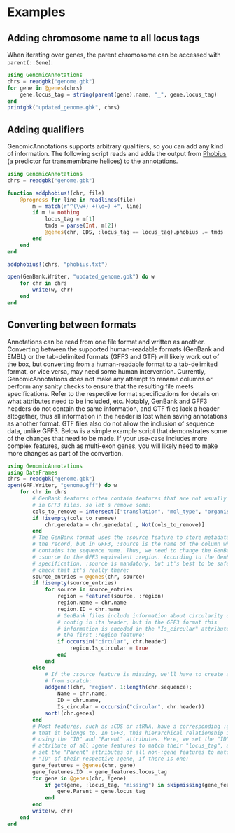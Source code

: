 # Examples
## Adding chromosome name to all locus tags
When iterating over genes, the parent chromosome can be accessed with `parent(::Gene)`.
```julia
using GenomicAnnotations
chrs = readgbk("genome.gbk")
for gene in @genes(chrs)
    gene.locus_tag = string(parent(gene).name, "_", gene.locus_tag)
end
printgbk("updated_genome.gbk", chrs)
```
## Adding qualifiers
GenomicAnnotations supports arbitrary qualifiers, so you can add any kind of information. The following script reads and adds the output from [Phobius](http://phobius.sbc.su.se/) (a predictor for transmembrane helices) to the annotations.
```julia
using GenomicAnnotations
chrs = readgbk("genome.gbk")

function addphobius!(chr, file)
    @progress for line in readlines(file)
        m = match(r"^(\w+) +(\d+) +", line)
        if m != nothing
            locus_tag = m[1]
            tmds = parse(Int, m[2])
            @genes(chr, CDS, :locus_tag == locus_tag).phobius .= tmds
        end
    end
end

addphobius!(chrs, "phobius.txt")

open(GenBank.Writer, "updated_genome.gbk") do w
    for chr in chrs
        write(w, chr)
    end
end
```


## Converting between formats
Annotations can be read from one file format and written as another. Converting between the supported human-readable formats (GenBank and EMBL) or the tab-delimited formats (GFF3 and GTF) will likely work out of the box, but converting from a human-readable format to a tab-delimited format, or vice versa, may need some human intervention. Currently, GenomicAnnotations does not make any attempt to rename columns or perform any sanity checks to ensure that the resulting file meets specifications. Refer to the respective format specifications for details on what attributes need to be included, etc. Notably, GenBank and GFF3 headers do not contain the same information, and GTF files lack a header altogether, thus all information in the header is lost when saving annotations as another format. GTF files also do not allow the inclusion of sequence data, unlike GFF3.
Below is a simple example script that demonstrates some of the changes that need to be made. If your use-case includes more complex features, such as multi-exon genes, you will likely need to make more changes as part of the convertion.
```julia
using GenomicAnnotations
using DataFrames
chrs = readgbk("genome.gbk")
open(GFF.Writer, "genome.gff") do w
    for chr in chrs
        # GenBank features often contain features that are not usually included
        # in GFF3 files, so let's remove some:
        cols_to_remove = intersect(["translation", "mol_type", "organism"], names(chr.genedata))
        if !isempty(cols_to_remove)
            chr.genedata = chr.genedata[:, Not(cols_to_remove)]
        end
        # The GenBank format uses the :source feature to store metadata about
        # the record, but in GFF3, :source is the name of the column which
        # contains the sequence name. Thus, we need to change the GenBank
        # :source to the GFF3 equivalent :region. According to the GenBank
        # specification, :source is mandatory, but it's best to be safe and
        # check that it's really there:
        source_entries = @genes(chr, source)
        if !isempty(source_entries)
            for source in source_entries
                region = feature!(source, :region)
                region.Name = chr.name
                region.ID = chr.name
                # GenBank files include information about circularity of a
                # contig in its header, but in the GFF3 format this
                # information is encoded in the "Is_circular" attribute of
                # the first :region feature:
                if occursin("circular", chr.header)
                    region.Is_circular = true
                end
            end
        else
            # If the :source feature is missing, we'll have to create a :region
            # from scratch:
            addgene!(chr, "region", 1:length(chr.sequence);
                Name = chr.name,
                ID = chr.name,
                Is_circular = occursin("circular", chr.header))
            sort!(chr.genes)
        end
        # Most features, such as :CDS or :tRNA, have a corresponding :gene
        # that it belongs to. In GFF3, this hierarchical relationship is shown
        # using the "ID" and "Parent" attributes. Here, we set the "ID"
        # attribute of all :gene features to match their "locus_tag", and then
        # set the "Parent" attributes of all non-:gene features to match the
        # "ID" of their respective :gene, if there is one:
        gene_features = @genes(chr, gene)
        gene_features.ID .= gene_features.locus_tag
        for gene in @genes(chr, !gene)
            if get(gene, :locus_tag, "missing") in skipmissing(gene_features.locus_tag)
                gene.Parent = gene.locus_tag
            end
        end
        write(w, chr)
    end
end
```
